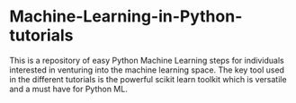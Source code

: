 # Machine-Learning-in-Python-tutorials
This is a repository of easy Python Machine Learning steps for individuals interested in venturing into the machine learning space.
The key tool used in the different tutorials is the powerful scikit learn toolkit which is versatile and a must have for Python ML. 
